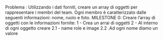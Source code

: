 Problema : Utilizzando i dati forniti, creare un array di oggetti per rappresentare i membri del team. Ogni membro è caratterizzato dalle seguenti informazioni: nome, ruolo e foto.
 MILESTONE 0:
Creare l’array di oggetti con le informazioni fornite:
1 - Crea un arrai di oggetti 
2 - Al interno di ogni oggetto creare
	2.1 - name role e image
	2.2 .Ad ogni nome diamo un valore 